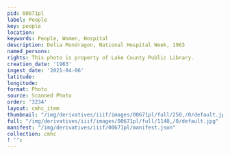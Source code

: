 ```yaml
---
pid: 00671pl
label: People
key: people
location: 
keywords: People, Women, Hospital
description: Delia Mondragon, National Hospital Week, 1963
named_persons: 
rights: This photo is property of Lake County Public Library.
creation_date: '1963'
ingest_date: '2021-04-06'
latitude: 
longitude: 
format: Photo
source: Scanned Photo
order: '3234'
layout: cmhc_item
thumbnail: "/img/derivatives/iiif/images/00671pl/full/250,/0/default.jpg"
full: "/img/derivatives/iiif/images/00671pl/full/1140,/0/default.jpg"
manifest: "/img/derivatives/iiif/00671pl/manifest.json"
collection: cmhc
! '': 
---
```

